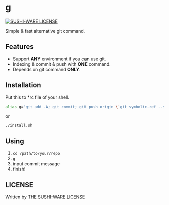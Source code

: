 # g
[![SUSHI-WARE LICENSE](https://img.shields.io/badge/license-SUSHI--WARE%F0%9F%8D%A3-blue.svg)](https://github.com/MakeNowJust/sushi-ware)

Simple &amp; fast alternative git command.

## Features

- Support **ANY** environment if you can use git.
- Indexing & commit & push with **ONE** command.
- Depends on git command **ONLY**.

## Installation

Put this to *rc file of your shell.

```sh
alias g="git add -A; git commit; git push origin \`git symbolic-ref --short HEAD\`"
```

or

```sh
./install.sh
```

## Using

1. `cd /path/to/your/repo`
1. `g`
1. input commit message
1. finish!

## LICENSE
Written by [THE SUSHI-WARE LICENSE](https://github.com/MakeNowJust/sushi-ware)
